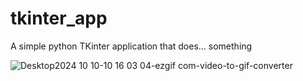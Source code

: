 ﻿# tkinter_app
  A simple python TKinter application that does... something
  
![Desktop2024 10 10-10 16 03 04-ezgif com-video-to-gif-converter](https://github.com/user-attachments/assets/29513cf8-7198-406a-b660-b68b83337c58)
